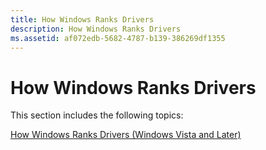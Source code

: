 ```yaml
---
title: How Windows Ranks Drivers
description: How Windows Ranks Drivers
ms.assetid: af072edb-5682-4787-b139-386269df1355
---
```


# How Windows Ranks Drivers


This section includes the following topics:

[How Windows Ranks Drivers (Windows Vista and Later)](how-setup-ranks-drivers--windows-vista-and-later-.md)

 

 





